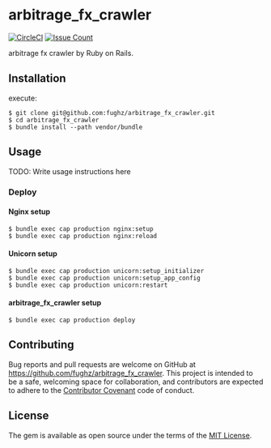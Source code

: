# arbitrage_fx_crawler

[![CircleCI](https://circleci.com/gh/fughz/arbitrage_fx_crawler.svg?style=svg)](https://circleci.com/gh/fughz/arbitrage_fx_crawler)
[![Issue Count](https://codeclimate.com/github/fughz/arbitrage_fx_crawler/badges/issue_count.svg)](https://codeclimate.com/github/fughz/arbitrage_fx_crawler)

arbitrage fx crawler by Ruby on Rails.

## Installation

execute:

    $ git clone git@github.com:fughz/arbitrage_fx_crawler.git
    $ cd arbitrage_fx_crawler
    $ bundle install --path vendor/bundle

## Usage

TODO: Write usage instructions here

### Deploy

#### Nginx setup

    $ bundle exec cap production nginx:setup
    $ bundle exec cap production nginx:reload

#### Unicorn setup

    $ bundle exec cap production unicorn:setup_initializer
    $ bundle exec cap production unicorn:setup_app_config
    $ bundle exec cap production unicorn:restart

#### arbitrage_fx_crawler setup

    $ bundle exec cap production deploy

## Contributing

Bug reports and pull requests are welcome on GitHub at https://github.com/fughz/arbitrage_fx_crawler. This project is intended to be a safe, welcoming space for collaboration, and contributors are expected to adhere to the [Contributor Covenant](http://contributor-covenant.org) code of conduct.


## License

The gem is available as open source under the terms of the [MIT License](http://opensource.org/licenses/MIT).
